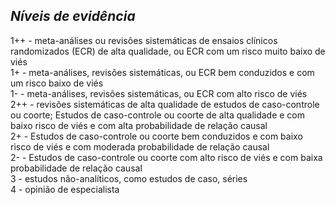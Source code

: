 ## ***Níveis de evidência***


1++ - meta-análises ou revisões sistemáticas de ensaios clínicos randomizados (ECR) de alta qualidade, ou ECR com um risco muito baixo de viés  
1+ - meta-análises, revisões sistemáticas, ou ECR bem conduzidos e com um risco baixo de viés  
1- - meta-análises, revisões sistemáticas, ou ECR com alto risco de viés  
2++ - revisões sistemáticas de alta qualidade de estudos de caso-controle ou coorte; Estudos de caso-controle ou coorte de alta qualidade e com baixo risco de viés e com alta probabilidade de relação causal  
2+ - Estudos de caso-controle ou coorte bem conduzidos e com baixo risco de viés e com moderada probabilidade de relação causal  
2- - Estudos de caso-controle ou coorte com alto risco de viés e com baixa probabilidade de relação causal  
3 - estudos não-analíticos, como estudos de caso, séries  
4 - opinião de especialista

